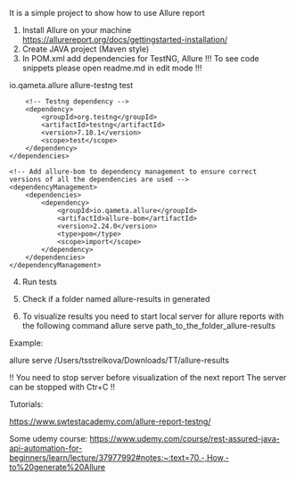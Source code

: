It is a simple project to show how to use Allure report

1. Install Allure on your machine https://allurereport.org/docs/gettingstarted-installation/
2. Create JAVA project (Maven style)
3. In POM.xml add dependencies for TestNG, Allure
!!! To see code snippets please open readme.md in edit mode !!!

  <dependencies>
       <!-- allure with testng dependency -->
        <dependency>
            <groupId>io.qameta.allure</groupId>
            <artifactId>allure-testng</artifactId>
            <scope>test</scope>
        </dependency>

        <!-- Testng dependency -->
        <dependency>
            <groupId>org.testng</groupId>
            <artifactId>testng</artifactId>
            <version>7.10.1</version>
            <scope>test</scope>
        </dependency>
    </dependencies>

    <!-- Add allure-bom to dependency management to ensure correct versions of all the dependencies are used -->
    <dependencyManagement>
        <dependencies>
            <dependency>
                <groupId>io.qameta.allure</groupId>
                <artifactId>allure-bom</artifactId>
                <version>2.24.0</version>
                <type>pom</type>
                <scope>import</scope>
            </dependency>
        </dependencies>
    </dependencyManagement>

4. Run tests

5. Check if a folder named allure-results in generated

6. To visualize results you need to start local server for allure reports with the following command 
allure serve path_to_the_folder_allure-results


Example:

allure serve /Users/tsstrelkova/Downloads/TT/allure-results


!! You  need to stop server before visualization of the next report
   The server can be stopped with Ctr+C !!


Tutorials:

https://www.swtestacademy.com/allure-report-testng/

Some udemy course:
https://www.udemy.com/course/rest-assured-java-api-automation-for-beginners/learn/lecture/37977992#notes:~:text=70.-,How,-to%20generate%20Allure
